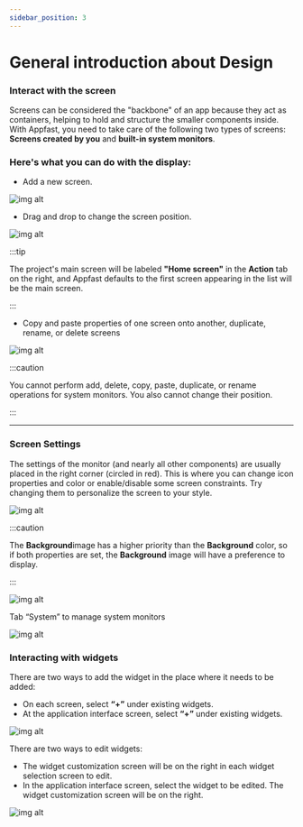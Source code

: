 ```yaml
---
sidebar_position: 3
---
```


# General introduction about Design

### Interact with the screen

Screens can be considered the "backbone" of an app because they act as containers, helping to hold and structure the smaller components inside. With Appfast, you need to take care of the following two types of screens: **Screens created by you** and **built-in system monitors**.

### Here's what you can do with the display:

- Add a new screen.

![img alt](/img/create-app/dashboard/200514-lam-quen-voi-dashboard-02.jpeg)

- Drag and drop to change the screen position.

![img alt](/img/create-app/dashboard/200514-lam-quen-voi-dashboard-03.jpeg)

:::tip

The project's main screen will be labeled **"Home screen"** in the **Action** tab on the right, and Appfast defaults to the first screen appearing in the list will be the main screen.

:::

- Copy and paste properties of one screen onto another, duplicate, rename, or delete screens

![img alt](/img/create-app/dashboard/200514-lam-quen-voi-dashboard-04.jpeg)

:::caution

You cannot perform add, delete, copy, paste, duplicate, or rename operations for system monitors. You also cannot change their position.

:::

---

### Screen Settings​

The settings of the monitor (and nearly all other components) are usually placed in the right corner (circled in red). This is where you can change icon properties and color or enable/disable some screen constraints. Try changing them to personalize the screen to your style.

![img alt](/img/create-app/dashboard/200514-lam-quen-voi-dashboard-05.jpeg)

:::caution

The **Background**image has a higher priority than the **Background** color, so if both properties are set, the **Background** image will have a preference to display.

:::

![img alt](/img/create-app/dashboard/200514-lam-quen-voi-dashboard-06.jpeg)

Tab “System” to manage system monitors

![img alt](/img/create-app/dashboard/200514-lam-quen-voi-dashboard-07.jpg)

### Interacting with widgets​

There are two ways to add the widget in the place where it needs to be added:
- On each screen, select **“+”** under existing widgets.
- At the application interface screen, select **“+”** under existing widgets.

![img alt](/img/create-app/dashboard/200514-lam-quen-voi-dashboard-08.jpg)

There are two ways to edit widgets:
- The widget customization screen will be on the right in each widget selection screen to edit.
- In the application interface screen, select the widget to be edited. The widget customization screen will be on the right.

![img alt](/img/create-app/dashboard/200514-lam-quen-voi-dashboard-09.jpg)
